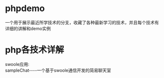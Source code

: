 # phpdemo
一个用于展示最近所学技术的分支，收藏了各种最新学习的技术，并且每个技术有详细的讲解和demo实例

# php各技术详解

swoole应用:<br/>
sampleChat----一个基于swoole通信开发的简易聊天室
